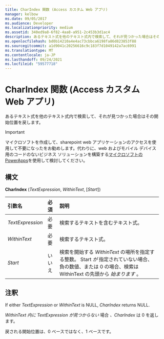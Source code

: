 ```yaml
---
title: CharIndex 関数 (Access カスタム Web アプリ)
manager: kelbow
ms.date: 09/05/2017
ms.audience: Developer
ms.localizationpriority: medium
ms.assetid: 340ed9a8-6f82-4aa8-a951-2c453b3d1ac4
description: あるテキスト式を他のテキスト式内で検索して、それが見つかった場合はその開始位置を戻します。
ms.openlocfilehash: bd0b14210a4e4ac73cbbca6198fa86d823853f88
ms.sourcegitcommit: a1d9041c20256616c9c183f7d1049142a7ac6991
ms.translationtype: MT
ms.contentlocale: ja-JP
ms.lasthandoff: 09/24/2021
ms.locfileid: "59577718"
---
```

# <a name="charindex-function-access-custom-web-app"></a>CharIndex 関数 (Access カスタム Web アプリ)

あるテキスト式を他のテキスト式内で検索して、それが見つかった場合はその開始位置を戻します。
  
> [!IMPORTANT]
> マイクロソフトを作成して、sharepoint web アプリケーションのアクセスを使用して不要になったをお勧めします。代わりに、web およびモバイル デバイス用のコードのないビジネス ソリューションを構築する[マイクロソフトの PowerApps](https://powerapps.microsoft.com/en-us/)を使用して検討してください。 
  
## <a name="syntax"></a>構文

**CharIndex** (*TextExpression*, *WithinText*, [*Start*]) 
  
|**引数名**|**必須**|**説明**|
|:-----|:-----|:-----|
| *TextExpression*  <br/> |必要  <br/> |検索するテキストを含むテキスト式。  <br/> |
| *WithinText*  <br/> |必要  <br/> |検索するテキスト式。  <br/> |
| *Start*  <br/> |いいえ  <br/> |検索を開始する  *WithinText*  の場所を指定する整数。 Start  *が*  指定されていない場合、負の数値、または 0 の場合、検索は WithinText の先頭から  *始まります*  。  <br/> |
   
## <a name="remarks"></a>注釈

If either  *TextExpression*  or  *WithinText*  is NULL,  *CharIndex*  returns NULL. 
  
*WithinText 内に TextExpression* *が見つからない* 場合 *、CharIndex* は 0 を返します。 
  
戻される開始位置は、0 ベースではなく、1 ベースです。
  

